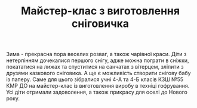 ﻿---
title: Майстер-клас з виготовлення сніговичка
---

Зима - прекрасна пора веселих розваг, а також чарівної краси. Діти з нетерпінням дочекалися першого снігу, адже можна пограти в сніжки, покататися на лижах та спуститися на санчатах з вітерцем, зліпити з друзями казкового сніговика. А ще є можливість створити снігову бабу із паперу. Саме для цього зібралися учні 4-А та 4-Б класів КЗШ №55 КМР ДО на майстер-клас із виготовлення виробу в техніці гофрування. Усі діти отримали задоволення, а також прикрасу для оселі до Нового року.

<slideshow />

